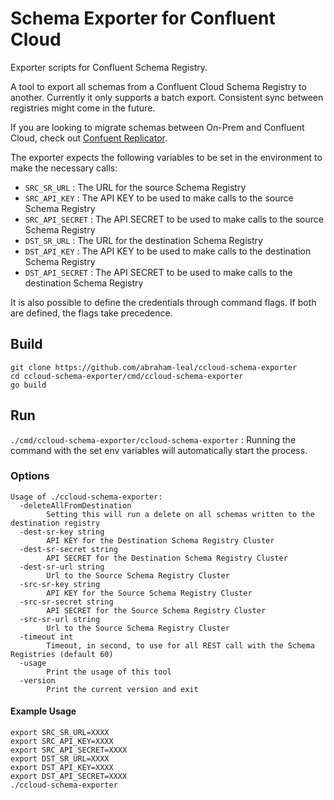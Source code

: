 # Schema Exporter for Confluent Cloud
Exporter scripts for Confluent Schema Registry.

A tool to export all schemas from a Confluent Cloud Schema Registry to another.
Currently it only supports a batch export. Consistent sync between registries might come in the future.

If you are looking to migrate schemas between On-Prem and Confluent Cloud, check out 
[Confuent Replicator](https://docs.confluent.io/current/connect/kafka-connect-replicator/index.html).

The exporter expects the following variables to be set in the environment to make the necessary calls:

- `SRC_SR_URL` : The URL for the source Schema Registry
- `SRC_API_KEY` : The API KEY to be used to make calls to the source Schema Registry
- `SRC_API_SECRET` : The API SECRET to be used to make calls to the source Schema Registry
- `DST_SR_URL` : The URL for the destination Schema Registry
- `DST_API_KEY` : The API KEY to be used to make calls to the destination Schema Registry
- `DST_API_SECRET` : The API SECRET to be used to make calls to the destination Schema Registry

It is also possible to define the credentials through command flags. If both are defined, the flags take precedence.

## Build
````
git clone https://github.com/abraham-leal/ccloud-schema-exporter
cd ccloud-schema-exporter/cmd/ccloud-schema-exporter
go build
````

## Run
`./cmd/ccloud-schema-exporter/ccloud-schema-exporter` : Running the command with the set env variables will 
automatically start the process.

### Options

````
Usage of ./ccloud-schema-exporter:
  -deleteAllFromDestination
    	Setting this will run a delete on all schemas written to the destination registry
  -dest-sr-key string
    	API KEY for the Destination Schema Registry Cluster
  -dest-sr-secret string
    	API SECRET for the Destination Schema Registry Cluster
  -dest-sr-url string
    	Url to the Source Schema Registry Cluster
  -src-sr-key string
    	API KEY for the Source Schema Registry Cluster
  -src-sr-secret string
    	API SECRET for the Source Schema Registry Cluster
  -src-sr-url string
    	Url to the Source Schema Registry Cluster
  -timeout int
    	Timeout, in second, to use for all REST call with the Schema Registries (default 60)
  -usage
    	Print the usage of this tool
  -version
    	Print the current version and exit
````

#### Example Usage 
````
export SRC_SR_URL=XXXX
export SRC_API_KEY=XXXX
export SRC_API_SECRET=XXXX
export DST_SR_URL=XXXX
export DST_API_KEY=XXXX
export DST_API_SECRET=XXXX
./ccloud-schema-exporter
````


